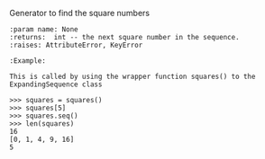 Generator to find the square numbers


    :param name: None
    :returns:  int -- the next square number in the sequence.
    :raises: AttributeError, KeyError

    :Example:

    This is called by using the wrapper function squares() to the
    ExpandingSequence class

    >>> squares = squares()
    >>> squares[5]
    >>> squares.seq()
    >>> len(squares)
    16
    [0, 1, 4, 9, 16]
    5
